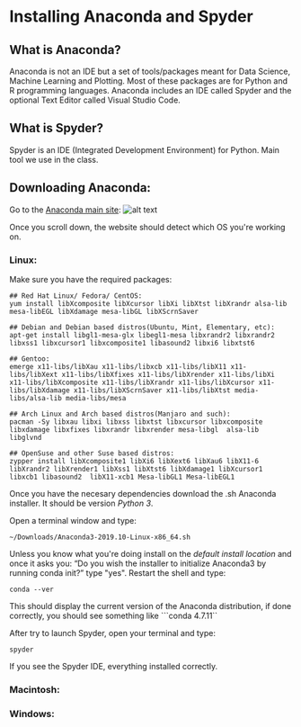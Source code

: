 # Installing Anaconda and Spyder


## What is Anaconda?

Anaconda is not an IDE but a set of tools/packages meant for Data Science, Machine Learning and Plotting. Most of these packages are for Python and R programming languages. Anaconda includes an IDE called Spyder and the optional Text Editor called Visual Studio Code.


## What is Spyder?

Spyder is an IDE (Integrated Development Environment) for Python. Main tool we use in the class.

## Downloading Anaconda:
Go to the [Anaconda main site](https://www.anaconda.com/distribution/ "Anaconda distribution"):
![alt text][Anaconda logo]

[Anaconda logo]: https://www.anaconda.com/wp-content/uploads/2018/06/cropped-Anaconda_horizontal_RGB-1-600x102.png

Once you scroll down, the website should detect which OS you're working on.
### Linux:
Make sure you have the required packages:
```shell
## Red Hat Linux/ Fedora/ CentOS:
yum install libXcomposite libXcursor libXi libXtst libXrandr alsa-lib mesa-libEGL libXdamage mesa-libGL libXScrnSaver

## Debian and Debian based distros(Ubuntu, Mint, Elementary, etc):
apt-get install libgl1-mesa-glx libegl1-mesa libxrandr2 libxrandr2 libxss1 libxcursor1 libxcomposite1 libasound2 libxi6 libxtst6

## Gentoo:
emerge x11-libs/libXau x11-libs/libxcb x11-libs/libX11 x11-libs/libXext x11-libs/libXfixes x11-libs/libXrender x11-libs/libXi x11-libs/libXcomposite x11-libs/libXrandr x11-libs/libXcursor x11-libs/libXdamage x11-libs/libXScrnSaver x11-libs/libXtst media-libs/alsa-lib media-libs/mesa

## Arch Linux and Arch based distros(Manjaro and such):
pacman -Sy libxau libxi libxss libxtst libxcursor libxcomposite libxdamage libxfixes libxrandr libxrender mesa-libgl  alsa-lib libglvnd

## OpenSuse and other Suse based distros:
zypper install libXcomposite1 libXi6 libXext6 libXau6 libX11-6 libXrandr2 libXrender1 libXss1 libXtst6 libXdamage1 libXcursor1 libxcb1 libasound2  libX11-xcb1 Mesa-libGL1 Mesa-libEGL1

```

Once you have the necesary dependencies download the .sh Anaconda installer. It should be version *Python 3*.

Open a terminal window and type:

```shell
~/Downloads/Anaconda3-2019.10-Linux-x86_64.sh
```
Unless you know what you're doing install on the *default install location* and once it asks you: “Do you wish the installer to initialize Anaconda3 by running conda init?” type "yes".
Restart the shell and type:

```shell
conda --ver
```

This should display the current version of the Anaconda distribution, if done correctly, you should see something like ```conda 4.7.11``

After try to launch Spyder, open your terminal and type:
```shell
spyder

```
If you see the Spyder IDE, everything installed correctly.
### Macintosh:



### Windows:




